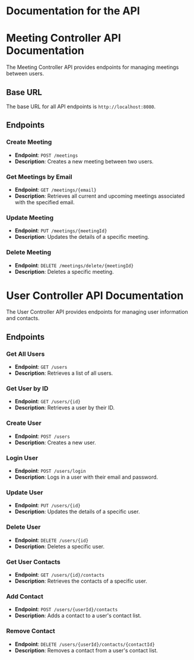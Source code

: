 # Documentation for the API

# Meeting Controller API Documentation

The Meeting Controller API provides endpoints for managing meetings between users.

## Base URL

The base URL for all API endpoints is `http://localhost:8080`.

## Endpoints

### Create Meeting

- **Endpoint**: `POST /meetings`
- **Description**: Creates a new meeting between two users.

### Get Meetings by Email

- **Endpoint**: `GET /meetings/{email}`
- **Description**: Retrieves all current and upcoming meetings associated with the specified email.

### Update Meeting

- **Endpoint**: `PUT /meetings/{meetingId}`
- **Description**: Updates the details of a specific meeting.

### Delete Meeting

- **Endpoint**: `DELETE /meetings/delete/{meetingId}`
- **Description**: Deletes a specific meeting.

# User Controller API Documentation

The User Controller API provides endpoints for managing user information and contacts.

## Endpoints

### Get All Users

- **Endpoint**: `GET /users`
- **Description**: Retrieves a list of all users.

### Get User by ID

- **Endpoint**: `GET /users/{id}`
- **Description**: Retrieves a user by their ID.

### Create User

- **Endpoint**: `POST /users`
- **Description**: Creates a new user.

### Login User

- **Endpoint**: `POST /users/login`
- **Description**: Logs in a user with their email and password.

### Update User

- **Endpoint**: `PUT /users/{id}`
- **Description**: Updates the details of a specific user.

### Delete User

- **Endpoint**: `DELETE /users/{id}`
- **Description**: Deletes a specific user.

### Get User Contacts

- **Endpoint**: `GET /users/{id}/contacts`
- **Description**: Retrieves the contacts of a specific user.

### Add Contact

- **Endpoint**: `POST /users/{userId}/contacts`
- **Description**: Adds a contact to a user's contact list.

### Remove Contact

- **Endpoint**: `DELETE /users/{userId}/contacts/{contactId}`
- **Description**: Removes a contact from a user's contact list.

